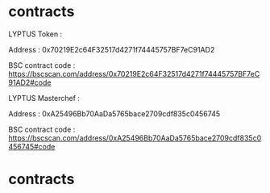 # contracts

LYPTUS Token : 

Address : 0x70219E2c64F32517d4271f74445757BF7eC91AD2

BSC contract code : https://bscscan.com/address/0x70219E2c64F32517d4271f74445757BF7eC91AD2#code

LYPTUS Masterchef : 

Address : 0xA25496Bb70AaDa5765bace2709cdf835c0456745

BSC contract code : https://bscscan.com/address/0xA25496Bb70AaDa5765bace2709cdf835c0456745#code

# contracts
